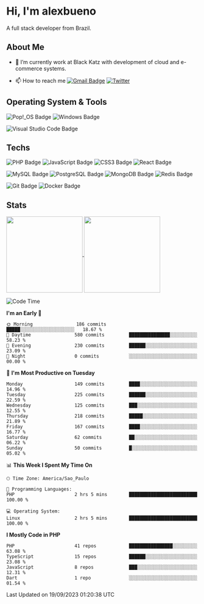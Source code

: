 # Hi, I'm alexbueno

A full stack developer from Brazil.

## About Me

- 🌱 I’m currently work at Black Katz with development of cloud and e-commerce systems.

- 📫 How to reach me [![Gmail Badge](https://img.shields.io/badge/-gmail-c14438?style=for-the-badge&logo=Gmail&logoColor=ffffff)](mailto:alexsandrofbueno@gmail.com) [![Twitter](https://img.shields.io/badge/twitter-1DA1F2.svg?style=for-the-badge&logo=twitter&logoColor=ffffff)](https://twitter.com/Alex_Bueno_7)

## Operating System & Tools

![Pop!_OS Badge](https://img.shields.io/badge/Pop!__OS-48B9C7?logo=popos&logoColor=fff&style=flat)
![Windows Badge](https://img.shields.io/badge/Windows-0078D6?logo=windows&logoColor=fff&style=flat)

![Visual Studio Code Badge](https://img.shields.io/badge/Visual%20Studio%20Code-007ACC?logo=visualstudiocode&logoColor=fff&style=flat)

## Techs

![PHP Badge](https://img.shields.io/badge/PHP-777BB4?logo=php&logoColor=fff&style=flat)
![JavaScript Badge](https://img.shields.io/badge/JavaScript-F7DF1E?logo=javascript&logoColor=000&style=flat)
![CSS3 Badge](https://img.shields.io/badge/CSS3-1572B6?logo=css3&logoColor=fff&style=flat)
![React Badge](https://img.shields.io/badge/React-61DAFB?logo=react&logoColor=000&style=flat)

![MySQL Badge](https://img.shields.io/badge/MySQL-4479A1?logo=mysql&logoColor=fff&style=flat)
![PostgreSQL Badge](https://img.shields.io/badge/PostgreSQL-4169E1?logo=postgresql&logoColor=fff&style=flat)
![MongoDB Badge](https://img.shields.io/badge/MongoDB-47A248?logo=mongodb&logoColor=fff&style=flat)
![Redis Badge](https://img.shields.io/badge/Redis-DC382D?logo=redis&logoColor=fff&style=flat)

![Git Badge](https://img.shields.io/badge/Git-F05032?logo=git&logoColor=fff&style=flat)
![Docker Badge](https://img.shields.io/badge/Docker-2496ED?logo=docker&logoColor=fff&style=flat)


## Stats

<a href="https://github.com/anuraghazra/github-readme-stats">
  <img height=200 align="center" src="https://github-readme-stats.vercel.app/api?username=alexbueno7&theme=dark" />
</a>
<a href="https://github.com/anuraghazra/convoychat">
  <img height=200 align="center" src="https://github-readme-stats.vercel.app/api/top-langs?username=alexbueno7&layout=compact&langs_count=8&card_width=320&theme=dark" />
</a>

<!--START_SECTION:waka-->
![Code Time](http://img.shields.io/badge/Code%20Time-796%20hrs%209%20mins-blue)

**I'm an Early 🐤** 

```text
🌞 Morning                186 commits         █████░░░░░░░░░░░░░░░░░░░░   18.67 % 
🌆 Daytime                580 commits         ███████████████░░░░░░░░░░   58.23 % 
🌃 Evening                230 commits         ██████░░░░░░░░░░░░░░░░░░░   23.09 % 
🌙 Night                  0 commits           ░░░░░░░░░░░░░░░░░░░░░░░░░   00.00 % 
```
📅 **I'm Most Productive on Tuesday** 

```text
Monday                   149 commits         ████░░░░░░░░░░░░░░░░░░░░░   14.96 % 
Tuesday                  225 commits         ██████░░░░░░░░░░░░░░░░░░░   22.59 % 
Wednesday                125 commits         ███░░░░░░░░░░░░░░░░░░░░░░   12.55 % 
Thursday                 218 commits         █████░░░░░░░░░░░░░░░░░░░░   21.89 % 
Friday                   167 commits         ████░░░░░░░░░░░░░░░░░░░░░   16.77 % 
Saturday                 62 commits          ██░░░░░░░░░░░░░░░░░░░░░░░   06.22 % 
Sunday                   50 commits          █░░░░░░░░░░░░░░░░░░░░░░░░   05.02 % 
```


📊 **This Week I Spent My Time On** 

```text
🕑︎ Time Zone: America/Sao_Paulo

💬 Programming Languages: 
PHP                      2 hrs 5 mins        █████████████████████████   100.00 % 

💻 Operating System: 
Linux                    2 hrs 5 mins        █████████████████████████   100.00 % 
```

**I Mostly Code in PHP** 

```text
PHP                      41 repos            ████████████████░░░░░░░░░   63.08 % 
TypeScript               15 repos            ██████░░░░░░░░░░░░░░░░░░░   23.08 % 
JavaScript               8 repos             ███░░░░░░░░░░░░░░░░░░░░░░   12.31 % 
Dart                     1 repo              ░░░░░░░░░░░░░░░░░░░░░░░░░   01.54 % 
```




 Last Updated on 19/09/2023 01:20:38 UTC
<!--END_SECTION:waka-->
